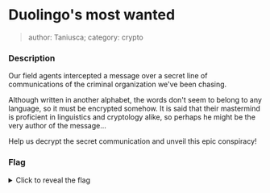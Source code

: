 # Duolingo's most wanted
> author: Taniusca; category: crypto

### Description

Our field agents intercepted a message over a secret line of communications of the criminal organization we've been chasing.

Although written in another alphabet, the words don't seem to belong to any language, so it must be encrypted somehow. It is said that their mastermind is proficient in linguistics and cryptology alike, so perhaps he might be the very author of the message...

Help us decrypt the secret communication and unveil this epic conspiracy!

### Flag
<details>
  <summary>Click to reveal the flag</summary>
  HCamp{comp13t3_tod4y5_l3s5ons}
</details>

